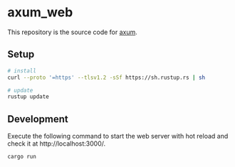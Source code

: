 # axum_web

This repository is the source code for [axum](https://github.com/tokio-rs/axum).

## Setup

```bash
# install
curl --proto '=https' --tlsv1.2 -sSf https://sh.rustup.rs | sh

# update
rustup update
```

## Development

Execute the following command to start the web server with hot reload and check it at http://localhost:3000/.

```bash
cargo run
```
